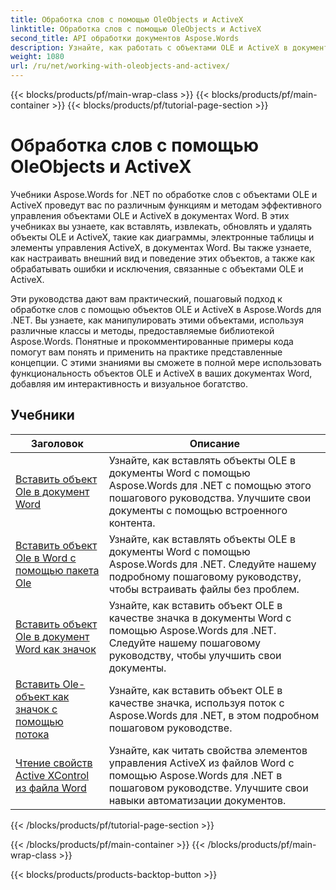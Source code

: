 ```yaml
---
title: Обработка слов с помощью OleObjects и ActiveX
linktitle: Обработка слов с помощью OleObjects и ActiveX
second_title: API обработки документов Aspose.Words
description: Узнайте, как работать с объектами OLE и ActiveX в документах Word с помощью Aspose.Words для .NET. Подробные руководства с примерами кода.
weight: 1080
url: /ru/net/working-with-oleobjects-and-activex/
---
```


{{< blocks/products/pf/main-wrap-class >}}
{{< blocks/products/pf/main-container >}}
{{< blocks/products/pf/tutorial-page-section >}}

# Обработка слов с помощью OleObjects и ActiveX


Учебники Aspose.Words for .NET по обработке слов с объектами OLE и ActiveX проведут вас по различным функциям и методам эффективного управления объектами OLE и ActiveX в документах Word. В этих учебниках вы узнаете, как вставлять, извлекать, обновлять и удалять объекты OLE и ActiveX, такие как диаграммы, электронные таблицы и элементы управления ActiveX, в документах Word. Вы также узнаете, как настраивать внешний вид и поведение этих объектов, а также как обрабатывать ошибки и исключения, связанные с объектами OLE и ActiveX.

Эти руководства дают вам практический, пошаговый подход к обработке слов с помощью объектов OLE и ActiveX в Aspose.Words для .NET. Вы узнаете, как манипулировать этими объектами, используя различные классы и методы, предоставляемые библиотекой Aspose.Words. Понятные и прокомментированные примеры кода помогут вам понять и применить на практике представленные концепции. С этими знаниями вы сможете в полной мере использовать функциональность объектов OLE и ActiveX в ваших документах Word, добавляя им интерактивность и визуальное богатство.

 ## Учебники
| Заголовок | Описание |
| --- | --- |
| [Вставить объект Ole в документ Word](./insert-ole-object/) | Узнайте, как вставлять объекты OLE в документы Word с помощью Aspose.Words для .NET с помощью этого пошагового руководства. Улучшите свои документы с помощью встроенного контента. |
| [Вставить объект Ole в Word с помощью пакета Ole](./insert-ole-object-with-ole-package/) | Узнайте, как вставлять объекты OLE в документы Word с помощью Aspose.Words для .NET. Следуйте нашему подробному пошаговому руководству, чтобы встраивать файлы без проблем. |
| [Вставить объект Ole в документ Word как значок](./insert-ole-object-as-icon/) | Узнайте, как вставить объект OLE в качестве значка в документы Word с помощью Aspose.Words для .NET. Следуйте нашему пошаговому руководству, чтобы улучшить свои документы. |
| [Вставить Ole-объект как значок с помощью потока](./insert-ole-object-as-icon-using-stream/) | Узнайте, как вставить объект OLE в качестве значка, используя поток с Aspose.Words для .NET, в этом подробном пошаговом руководстве. |
| [Чтение свойств Active XControl из файла Word](./read-active-xcontrol-properties/) | Узнайте, как читать свойства элементов управления ActiveX из файлов Word с помощью Aspose.Words для .NET в пошаговом руководстве. Улучшите свои навыки автоматизации документов. |
{{< /blocks/products/pf/tutorial-page-section >}}

{{< /blocks/products/pf/main-container >}}
{{< /blocks/products/pf/main-wrap-class >}}

{{< blocks/products/products-backtop-button >}}

